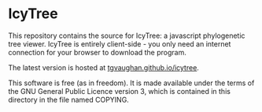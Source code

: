 IcyTree
=======

This repository contains the source for IcyTree: a javascript phylogenetic tree
viewer.  IcyTree is entirely client-side - you only need an internet connection
for your browser to download the program.

The latest version is hosted at [tgvaughan.github.io/icytree](http://tgvaughan.github.io/icytree).

This software is free (as in freedom). It is made available under the terms of
the GNU General Public Licence version 3, which is contained in this directory
in the file named COPYING.
